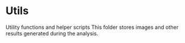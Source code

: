 # Utils

Utility functions and helper scripts
This folder stores images and other results generated during the analysis.
